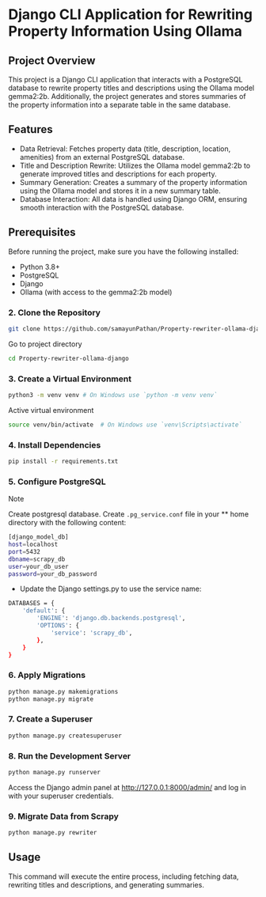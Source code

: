# Django CLI Application for Rewriting Property Information Using Ollama

## Project Overview

This project is a Django CLI application that interacts with a PostgreSQL database to rewrite property titles and descriptions using the Ollama model gemma2:2b. Additionally, the project generates and stores summaries of the property information into a separate table in the same database.

## Features

- Data Retrieval: Fetches property data (title, description, location, amenities) from an external PostgreSQL database.
- Title and Description Rewrite: Utilizes the Ollama model gemma2:2b to generate improved titles and descriptions for each property.
- Summary Generation: Creates a summary of the property information using the Ollama model and stores it in a new summary table.
- Database Interaction: All data is handled using Django ORM, ensuring smooth interaction with the PostgreSQL database.

## Prerequisites
Before running the project, make sure you have the following installed:

- Python 3.8+
- PostgreSQL
- Django 
- Ollama (with access to the gemma2:2b model)



### 2. Clone the Repository

```bash
git clone https://github.com/samayunPathan/Property-rewriter-ollama-django.git
```
Go to project directory
``` bash
cd Property-rewriter-ollama-django
```
### 3. Create a Virtual Environment
```bash
python3 -m venv venv # On Windows use `python -m venv venv`
```
Active virtual environment
```bash
source venv/bin/activate  # On Windows use `venv\Scripts\activate`
```

### 4. Install Dependencies
``` bash 
pip install -r requirements.txt
```
### 5. Configure PostgreSQL

> [!NOTE]
> Create postgresql database.
> Create `.pg_service.conf` file in your ** home directory with the following content:

```bash
[django_model_db]
host=localhost
port=5432
dbname=scrapy_db
user=your_db_user
password=your_db_password
```
- Update the Django settings.py to use the service name:
``` bash 
DATABASES = {
    'default': {
        'ENGINE': 'django.db.backends.postgresql',
        'OPTIONS': {
            'service': 'scrapy_db',
        },
    }
}
```

### 6. Apply Migrations
``` bash
python manage.py makemigrations
python manage.py migrate
```
### 7. Create a Superuser
```bash
python manage.py createsuperuser
```
### 8. Run the Development Server
```bash 
python manage.py runserver
```
Access the Django admin panel at http://127.0.0.1:8000/admin/ and log in with your superuser credentials.

### 9. Migrate Data from Scrapy
```bash
python manage.py rewriter
```

## Usage
This command will execute the entire process, including fetching data, rewriting titles and descriptions, and generating summaries.
